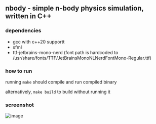 ## nbody - simple n-body physics simulation, written in C++
### dependencies
- gcc with c++20 supportt
- sfml
- ttf-jetbrains-mono-nerd (font path is hardcoded to /usr/share/fonts/TTF/JetBrainsMonoNLNerdFontMono-Regular.ttf)
### how to run
running `make` should compile and run compiled binary

alternatively, `make build` to build without running it
### screenshot
![image](https://github.com/heather7283/nbody/assets/142042427/08758964-6b95-46c7-b4e1-4c8a77e5e5a5)

